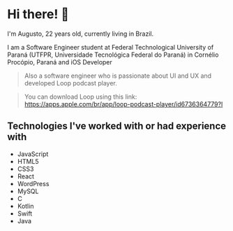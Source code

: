 # Hi there! 👋

I'm Augusto, 22 years old, currently living in Brazil.

I am a Software Engineer student at Federal Technological University of Paraná (UTFPR, Universidade Tecnológica Federal do Paraná) in Cornélio Procópio, Paraná and iOS Developer

> Also a software engineer who is passionate about UI and UX and developed Loop podcast player.

> You can download Loop using this link: https://apps.apple.com/br/app/loop-podcast-player/id6736364779?l

## Technologies I've worked with or had experience with

- JavaScript
- HTML5
- CSS3
- React
- WordPress
- MySQL
- C
- Kotlin
- Swift
- Java
